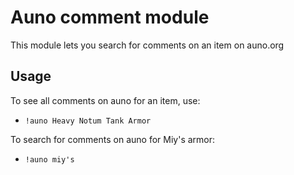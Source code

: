 # Auno comment module

This module lets you search for comments on an item on auno.org

## Usage

To see all comments on auno for an item, use:
* `!auno Heavy Notum Tank Armor`

To search for comments on auno for Miy's armor:
* `!auno miy's`

